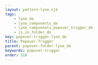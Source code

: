 ```yaml
---
layout: pattern-lyne.njk
tags: 
    - lyne_de
    - lyne_components_de
    - lyne_components_popover_trigger_de
    - is_in_folder_de
key: popover-trigger-lyne_de
title: Popover-Trigger
parent: popover-folder-lyne_de
keywords: popover-trigger
order: 510
---
```

